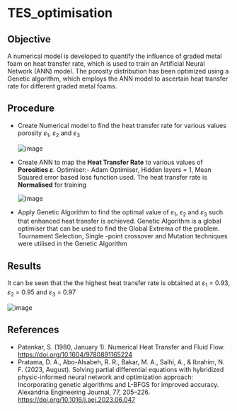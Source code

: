 # TES_optimisation

## Objective 
A numerical model is developed to quantify the influence of graded metal foam on heat transfer rate, which is used to train an Artificial Neural Network (ANN) model. The porosity distribution has been optimized using a Genetic algorithm, which employs the ANN model to ascertain heat transfer rate for different graded metal foams.

## Procedure
   - Create Numerical model to find the heat transfer rate for various values porosity $\varepsilon_1$, $\varepsilon_2$ and $\varepsilon_3$
     
     ![image](https://github.com/sanjeet178/TES_optimisation/assets/69724036/01e36a3a-3ede-4e78-8c35-61b4d5de07b7)
   - Create ANN to map the **Heat Transfer Rate** to various values of **Porosities $\varepsilon$**. Optimiser:- Adam Optimiser, Hidden layers = 1, Mean Squared error based loss function used. The heat transfer rate is **Normalised** for training

     ![image](https://github.com/sanjeet178/TES_optimisation/assets/69724036/ffc3d873-7de0-41b9-9bb8-20c7c6a4fe2c)
     
   - Apply Genetic Algorithm to find the optimal value of $\varepsilon_1$, $\varepsilon_2$ and $\varepsilon_3$ such that enhanced heat transfer is achieved. Genetic Algorithm is a global optimiser that can be used to find the Global Extrema of the problem. Tournament Selection, Single -point crossover and Mutation techniques were utilised in the Genetic Algorithm

## Results
It can be seen that the the highest heat transfer rate is obtained at $\varepsilon_1$ = 0.93, $\varepsilon_2$ = 0.95 and $\varepsilon_3$ = 0.97 

![image](https://github.com/sanjeet178/TES_optimisation/assets/69724036/5a9d0ffb-3546-44da-ba53-ea54e1b4fb6e)

## References
   - Patankar, S. (1980, January 1). Numerical Heat Transfer and Fluid Flow. https://doi.org/10.1604/9780891165224
   - Pratama, D. A., Abo-Alsabeh, R. R., Bakar, M. A., Salhi, A., & Ibrahim, N. F. (2023, August). Solving partial differential equations with hybridized physic-informed neural network and optimization approach: Incorporating genetic algorithms and L-BFGS for improved accuracy. Alexandria Engineering Journal, 77, 205–226. https://doi.org/10.1016/j.aej.2023.06.047
